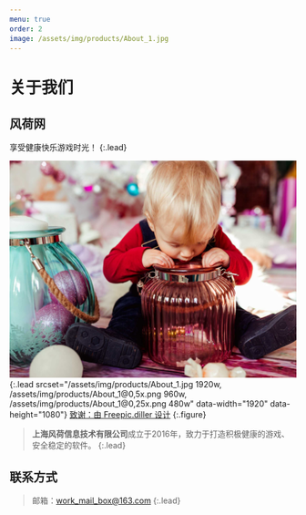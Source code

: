 ```yaml
---
menu: true
order: 2
image: /assets/img/products/About_1.jpg
---
```


# 关于我们
## 风荷网

享受健康快乐游戏时光！
{:.lead}

![Screenshot](assets/img/products/About_1.jpg){:.lead srcset="/assets/img/products/About_1.jpg 1920w, /assets/img/products/About_1@0,5x.png 960w, /assets/img/products/About_1@0,25x.png 480w" data-width="1920" data-height="1080"}
[致谢：由 Freepic.diller 设计][Acknowledgements]
{:.figure}

> **上海风荷信息技术有限公司**成立于2016年，致力于打造积极健康的游戏、安全稳定的软件。
{:.lead}


## 联系方式

> 邮箱：work_mail_box@163.com
{:.lead}

[Acknowledgements]: http://www.freepik.com